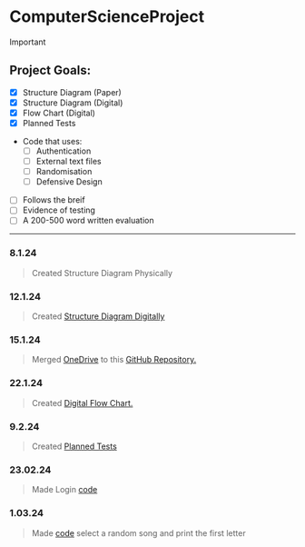 # ComputerScienceProject

> [!IMPORTANT]
> 
> ## Project Goals:
- [x] Structure Diagram (Paper)
- [x] Structure Diagram (Digital)
- [x]	Flow Chart (Digital)
- [x] Planned Tests
- Code that uses:
  - [ ] Authentication
  - [ ] External text files
  - [ ] Randomisation
  - [ ] Defensive Design
 - [ ] Follows the breif
- [ ] Evidence of testing
- [ ] A 200-500 word written evaluation

-----------------------------------

### 8.1.24
>Created Structure Diagram Physically

### 12.1.24 
>Created [Structure Diagram Digitally](https://github.com/KainSummerfield1/ComputerScienceProject/blob/main/StructureDiagram.png)

### 15.1.24
>Merged [OneDrive](https://www.microsoft.com/en-gb/microsoft-365/onedrive/online-cloud-storage) to this [GitHub Repository.](https://github.com/KainSummerfield1/ComputerScienceProject)

### 22.1.24
>Created [Digital Flow Chart.](https://github.com/KainSummerfield1/ComputerScienceProject/blob/main/flowchart.png)

### 9.2.24
>Created [Planned Tests](https://github.com/KainSummerfield1/ComputerScienceProject/blob/main/tests)

### 23.02.24
>Made Login [code](https://github.com/KainSummerfield1/ComputerScienceProject/blob/main/Project.py)

### 1.03.24
>Made [code](https://github.com/KainSummerfield1/ComputerScienceProject/blob/main/Project.py) select a random song and print the first letter
